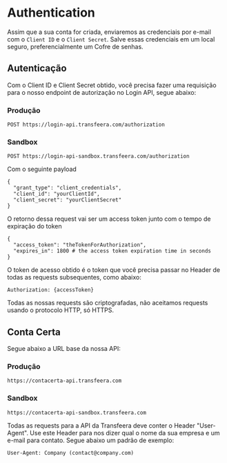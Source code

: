 # Authentication

Assim que a sua conta for criada, enviaremos as credenciais por e-mail com o `Client ID` e o `Client Secret`. Salve essas credenciais em um local seguro, preferencialmente um Cofre de senhas.

## Autenticação

Com o Client ID e Client Secret obtido, você precisa fazer uma requisição para o nosso endpoint de autorização no Login API, segue abaixo:

### Produção

`POST https://login-api.transfeera.com/authorization`

### Sandbox

`POST https://login-api-sandbox.transfeera.com/authorization`

Com o seguinte payload

```text
{
  "grant_type": "client_credentials",
  "client_id": "yourClientId",
  "client_secret": "yourClientSecret"
}
```

O retorno dessa request vai ser um access token junto com o tempo de expiração do token

```text
{
  "access_token": "theTokenForAuthorization",
  "expires_in": 1800 # the access token expiration time in seconds
}
```

O token de acesso obtido é o token que você precisa passar no Header de todas as requests subsequentes, como abaixo:

```text
Authorization: {accessToken}
```

Todas as nossas requests são criptografadas, não aceitamos requests usando o protocolo HTTP, só HTTPS.

## Conta Certa

Segue abaixo a URL base da nossa API:

### Produção

`https://contacerta-api.transfeera.com`

### Sandbox

`https://contacerta-api-sandbox.transfeera.com`

Todas as requests para a API da Transfeera deve conter o Header "User-Agent". Use este Header para nos dizer qual o nome da sua empresa e um e-mail para contato. Segue abaixo um padrão de exemplo:

```text
User-Agent: Company (contact@company.com)
```

